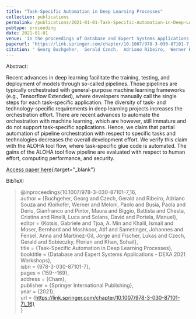 ```yaml
---
title: "Task-Specific Automation in Deep Learning Processes"
collection: publications
permalink: /publications/2021-01-01-Task-Specific-Automation-in-Deep-Learning-Processes
pubtype: proceeding
date: 2021-01-01
venue: 'In the proceedings of Database and Expert Systems Applications - DEXA 2021 Workshops'
paperurl: 'https://link.springer.com/chapter/10.1007/978-3-030-87101-7_16'
citation: ' Georg Buchgeher,  Gerald Czech,  Adriano Ribeiro,  Werner Kloihofer,  Paolo Meloni,  Paola Busia,  Gianfranco Deriu,  Maura Pintor,  Battista Biggio,  Cristina Chesta,  Luca Rinelli,  David Solans,  Manuel Portela, &quot;Task-Specific Automation in Deep Learning Processes.&quot; In the proceedings of Database and Expert Systems Applications - DEXA 2021 Workshops, 2021.'
---
```

Abstract:

Recent advances in deep learning facilitate the training, testing, and deployment of models through so-called pipelines. Those pipelines are typically orchestrated with general-purpose machine learning frameworks (e.g., Tensorflow Extended), where developers manually call the single steps for each task-specific application. The diversity of task- and technology-specific requirements in deep learning projects increases the orchestration effort. There are recent advances to automate the orchestration with machine learning, which are however, still immature and do not support task-specific applications. Hence, we claim that partial automation of pipeline orchestration with respect to specific tasks and technologies decreases the overall development effort. We verify this claim with the ALOHA tool flow, where task-specific glue code is automated. The gains of the ALOHA tool flow pipeline are evaluated with respect to human effort, computing performance, and security.

[Access paper here](https://link.springer.com/chapter/10.1007/978-3-030-87101-7_16){:target="_blank"}

BibTeX: 
>@inproceedings{10.1007/978-3-030-87101-7_16,<br>    author = {Buchgeher, Georg and Czech, Gerald and Ribeiro, Adriano Souza and Kloihofer, Werner and Meloni, Paolo and Busia, Paola and Deriu, Gianfranco and Pintor, Maura and Biggio, Battista and Chesta, Cristina and Rinelli, Luca and Solans, David and Portela, Manuel},<br>    editor = {Kotsis, Gabriele and Tjoa, A. Min and Khalil, Ismail and Moser, Bernhard and Mashkoor, Atif and Sametinger, Johannes and Fensel, Anna and Martinez-Gil, Jorge and Fischer, Lukas and Czech, Gerald and Sobieczky, Florian and Khan, Sohail},<br>    title = {Task-Specific Automation in Deep Learning Processes},<br>    booktitle = {Database and Expert Systems Applications - DEXA 2021 Workshops},<br>    isbn = {978-3-030-87101-7},<br>    pages = {159--169},<br>    address = {Cham},<br>    publisher = {Springer International Publishing},<br>    year = {2021},<br>    url = {https://link.springer.com/chapter/10.1007/978-3-030-87101-7\_16}<br>}<br>